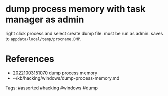 # dump process memory with task manager as admin
right click process and select create dump file.
must be run as admin.
saves to `appdata/local/temp/procname.DMP`.

# References
- [20221003151070](/zet/20221003151070/README.md) dump process memory
- ~/kb/hacking/windows/dump-process-memory.md

Tags:
    #assorted #hacking #windows #dump
